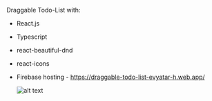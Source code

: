 Draggable Todo-List with:

- React.js
- Typescript
- react-beautiful-dnd
- react-icons
- Firebase hosting - https://draggable-todo-list-evyatar-h.web.app/

  ![alt text](https://github.com/EvyatarHaim1/Draggable-TodoList-React-Typescript/blob/main/src/assets/screenShot.png)

